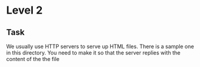 # Level 2

## Task

We usually use HTTP servers to serve up HTML files. There is a sample one in this directory. You need to make it so that the server replies with the content of the the file

